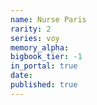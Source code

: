 ```yaml
---
name: Nurse Paris
rarity: 2
series: voy
memory_alpha:
bigbook_tier: -1
in_portal: true
date:
published: true
---
```



